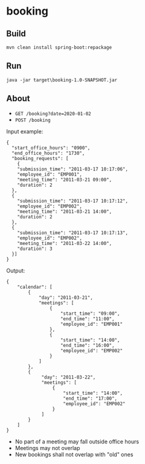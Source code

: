 # booking

## Build

```
mvn clean install spring-boot:repackage
```

## Run

```
java -jar target\booking-1.0-SNAPSHOT.jar
```

## About

 * `GET /booking?date=2020-01-02`
 * `POST /booking`
 
 
Input example:
```
{
  "start_office_hours": "0900",
  "end_office_hours": "1730",
  "booking_requests": [
  	{
    "submission_time": "2011-03-17 10:17:06",
    "employee_id": "EMP001",
    "meeting_time": "2011-03-21 09:00",
    "duration": 2
  },
  {
    "submission_time": "2011-03-17 10:17:12",
    "employee_id": "EMP002",
    "meeting_time": "2011-03-21 14:00",
    "duration": 2
  },
  {
    "submission_time": "2011-03-17 10:17:13",
    "employee_id": "EMP002",
    "meeting_time": "2011-03-22 14:00",
    "duration": 3
  }]
}
```
 
 Output:
```
{
    "calendar": [
        {
            "day": "2011-03-21",
            "meetings": [
                {
                    "start_time": "09:00",
                    "end_time": "11:00",
                    "employee_id": "EMP001"
                },
                {
                    "start_time": "14:00",
                    "end_time": "16:00",
                    "employee_id": "EMP002"
                }
            ]
        },
        {
             "day": "2011-03-22",
             "meetings": [
                 {
                     "start_time": "14:00",
                     "end_time": "17:00",
                     "employee_id": "EMP002"
                 }
             ]
        }
    ]
}
```

 * No part of a meeting may fall outside office hours
 * Meetings may not overlap
 * New bookings shall not overlap with "old" ones
